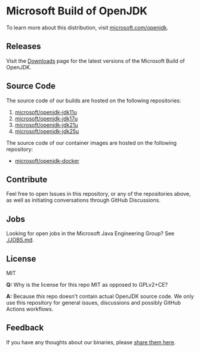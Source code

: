 # Microsoft Build of OpenJDK

To learn more about this distribution, visit [microsoft.com/openjdk](https://www.microsoft.com/openjdk).

## Releases

Visit the [Downloads](https://aka.ms/msopenjdk-dl) page for the latest versions of the Microsoft Build of OpenJDK.

## Source Code

The source code of our builds are hosted on the following repositories:

1. [microsoft/openjdk-jdk11u](https://github.com/microsoft/openjdk-jdk11u)
1. [microsoft/openjdk-jdk17u](https://github.com/microsoft/openjdk-jdk17u)
1. [microsoft/openjdk-jdk21u](https://github.com/microsoft/openjdk-jdk21u)
1. [microsoft/openjdk-jdk25u](https://github.com/microsoft/openjdk-jdk25u) 

The source code of our container images are hosted on the following repository:

* [microsoft/openjdk-docker](https://github.com/microsoft/openjdk-docker)

## Contribute

Feel free to open Issues in this repository, or any of the repositories above, as well as initiating conversations through GitHub Discussions.

## Jobs

Looking for open jobs in the Microsoft Java Engineering Group? See [./JOBS.md](./JOBS.md).

## License

MIT

**Q:** Why is the license for this repo MIT as opposed to GPLv2+CE?

**A:** Because *this* repo doesn't contain actual OpenJDK source code. We only use this repository for general issues, discussions and possibly GitHub Actions workflows.

## Feedback

If you have any thoughts about our binaries, please [share them here](https://github.com/microsoft/openjdk/discussions).
